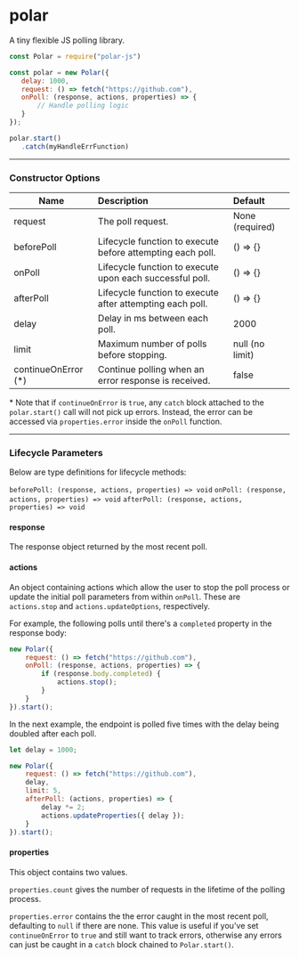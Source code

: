 # polar
 A tiny flexible JS polling library.
 
 ```js
const Polar = require("polar-js")

const polar = new Polar({
    delay: 1000,
    request: () => fetch("https://github.com"),
    onPoll: (response, actions, properties) => {
        // Handle polling logic
    }
});

polar.start()
    .catch(myHandleErrFunction)
```

---

### Constructor Options

| Name       | Description  | Default
| ------------- |:-------------|:------------- |
| request      | The poll request. | None (required) |
| beforePoll | Lifecycle function to execute before attempting each poll. | () => {} |
| onPoll | Lifecycle function to execute upon each successful poll. | () => {} |
| afterPoll | Lifecycle function to execute after attempting each poll. | () => {} |
| delay      | Delay in ms between each poll. | 2000 |
| limit      | Maximum number of polls before stopping. | null (no limit) |
| continueOnError (*)      | Continue polling when an error response is received. | false |

\* Note that if `continueOnError` is `true`, any `catch` block attached to the
`polar.start()` call will not pick up errors. Instead, the error can be accessed
via `properties.error` inside the `onPoll` function.

---

### Lifecycle Parameters

Below are type definitions for lifecycle methods:

`beforePoll: (response, actions, properties) => void`
`onPoll: (response, actions, properties) => void`
`afterPoll: (response, actions, properties) => void`

#### response

The response object returned by the most recent poll.

#### actions

An object containing actions which allow the user to stop the poll process
or update the initial poll parameters from within `onPoll`. These are `actions.stop` and `actions.updateOptions`, respectively.

For example, the following polls until there's
a `completed` property in the response body:

```js
new Polar({
    request: () => fetch("https://github.com"),
    onPoll: (response, actions, properties) => {
        if (response.body.completed) {
            actions.stop();
        }
    }
}).start();
```

In the next example, the endpoint is polled five times with the
delay being doubled after each poll.

```js
let delay = 1000;

new Polar({
    request: () => fetch("https://github.com"),
    delay,
    limit: 5,
    afterPoll: (actions, properties) => {
        delay *= 2;
        actions.updateProperties({ delay });
    }
}).start();
```

#### properties

This object contains two values. 

`properties.count` gives 
the number of requests in the lifetime of the polling process.

`properties.error` contains the the error caught in the most recent poll,
defaulting to `null` if there are none. This value is useful if you've set
`continueOnError` to `true` and still want to track errors, otherwise any errors
can just be caught in a `catch` block chained to `Polar.start()`.
